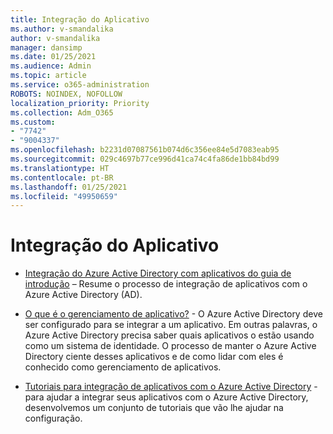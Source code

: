 ```yaml
---
title: Integração do Aplicativo
ms.author: v-smandalika
author: v-smandalika
manager: dansimp
ms.date: 01/25/2021
ms.audience: Admin
ms.topic: article
ms.service: o365-administration
ROBOTS: NOINDEX, NOFOLLOW
localization_priority: Priority
ms.collection: Adm_O365
ms.custom:
- "7742"
- "9004337"
ms.openlocfilehash: b2231d07087561b074d6c356ee84e5d7083eab95
ms.sourcegitcommit: 029c4697b77ce996d41ca74c4fa86de1bb84bd99
ms.translationtype: HT
ms.contentlocale: pt-BR
ms.lasthandoff: 01/25/2021
ms.locfileid: "49950659"
---
```

# <a name="application--integration"></a>Integração do Aplicativo

- [Integração do Azure Active Directory com aplicativos do guia de introdução](https://docs.microsoft.com/azure/active-directory/manage-apps/plan-an-application-integration)  – Resume o processo de integração de aplicativos com o Azure Active Directory (AD).

- [O que é o gerenciamento de aplicativo?](https://docs.microsoft.com/azure/active-directory/manage-apps/what-is-application-management)  - O Azure Active Directory deve ser configurado para se integrar a um aplicativo. Em outras palavras, o Azure Active Directory precisa saber quais aplicativos o estão usando como um sistema de identidade. O processo de manter o Azure Active Directory ciente desses aplicativos e de como lidar com eles é conhecido como gerenciamento de aplicativos.

- [Tutoriais para integração de aplicativos com o Azure Active Directory](https://docs.microsoft.com/azure/active-directory/saas-apps/tutorial-list)  - para ajudar a integrar seus aplicativos com o Azure Active Directory, desenvolvemos um conjunto de tutoriais que vão lhe ajudar na configuração.


